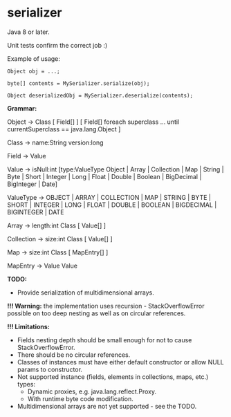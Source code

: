 # serializer

Java 8 or later.

Unit tests confirm the correct job :)

Example of usage:

`Object obj = ...;`

`byte[] contents = MySerializer.serialize(obj);`

`Object deserializedObj = MySerializer.deserialize(contents);`


**Grammar:**

Object -> Class [ Field[] ] [ Field[] foreach superclass ... until currentSuperclass == java.lang.Object ]

Class -> name:String version:long

Field -> Value

Value -> isNull:int [type:ValueType Object | Array | Collection | Map | String | Byte | Short | Integer | Long | Float | Double | Boolean | BigDecimal | BigInteger | Date]

ValueType -> OBJECT | ARRAY | COLLECTION | MAP | STRING | BYTE | SHORT | INTEGER | LONG | FLOAT | DOUBLE | BOOLEAN | BIGDECIMAL | BIGINTEGER | DATE

Array -> length:int Class [ Value[] ]

Collection -> size:int Class [ Value[] ]

Map -> size:int Class [ MapEntry[] ]

MapEntry -> Value Value

**TODO:**
- Provide serialization of multidimensional arrays.

**!!! Warning:** the implementation uses recursion - StackOverflowError possible on too deep nesting
    as well as on circular references.

**!!! Limitations:**
- Fields nesting depth should be small enough for not to cause StackOverflowError.
- There should be no circular references.
- Classes of instances must have either default constructor or allow NULL params to constructor.
- Not supported instance (fields, elements in collections, maps, etc.) types:
  - Dynamic proxies, e.g. java.lang.reflect.Proxy.
  - With runtime byte code modification.
- Multidimensional arrays are not yet supported - see the TODO.
